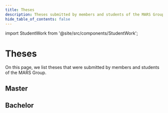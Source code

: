 ```yaml
---
title: Theses
description: Theses submitted by members and students of the MARS Group
hide_table_of_contents: false
---
```

import StudentWork from '@site/src/components/StudentWork';

# Theses

On this page, we list theses that were submitted by members and students of the MARS Group.

## Master

<StudentWork
  title="Spatio-Temporal Shifts in Citizen Science Data: Detecting Disruptions in Bird Sightings with Change Point Analysis"
  author="Marina Siebold"
  type="ma"
  description="This thesis addresses this concern by implementing a CPD approach using the Bayesian Estimation of Abrupt Change, Seasonality, and Trend (BEAST) algorithm on a citizenscience bird dataset. Prior to BEAST analysis, a tailored preprocessing pipeline is developedto mitigate user bias."
  semesterYear="ws2024"
  pathPdf="/img/student-work/theses/siebold_ms_thesis.pdf"
/>

<StudentWork
  title="Evaluierung von spezialisierten und generischen Modellen zur Identifikation von städtischen Einzelbäumen mittelsTransfer Learning"
  author="Daniel Osterholz"
  type="ma"
  description="This thesis investigates the performance of generic, easily accessible, models (Segment Anything Model (SAM)) and their adaptation to specific domains, such as tree canopy detection in urban forests. To evaluate the performance, a model specialized for thisdomain (DeepForest (DF)) is compared with a finely tuned generic model."
  semesterYear="ws2024"
  pathPdf="/img/student-work/theses/osterholz_ms_thesis.pdf"
/>

<StudentWork
  title="Indication of wet and dry periods in Germany using machine learning on meteorological and remote sensing data"
  author="Justin Tran"
  type="ma"
  description="This thesis investigates the calculation, comparison, and forecasting of the Standardized Precipitation-Evapotranspiration Index (SPEI) using diverse data sources and methods."
  semesterYear="ss2024"
  pathPdf="/img/student-work/theses/tran_ms_thesis.pdf"
/>

<StudentWork
  title="Der Data Hub: ein Geoinformationssystem für reproduzierbare Datenverarbeitung, informiert durch epidemiologische Bedarfe"
  author="Jonathan Ströbele"
  type="ma"
  description="As part of this work, a geographic information system (data hub) was developed that integrates a variety of data types and sources and provides a decision support system for epidemiologists based on reproducible risk assessment frameworks."
  semesterYear="ws2023"
  pathPdf="/img/student-work/theses/stroebele_ms_thesis.pdf"
/>

<StudentWork
  title="Anwendung von Reinforcement Learning und Potentialfeldern für eine Multi-Agenten-Steuerung für Drohnen zur Lokalisierung von Funksignalen"
  author="Katja Schöttler"
  type="ma"
  description="This thesis deals with the generation of potential maps with a CNN autoencoder and reinforcement learning. For this purpose, a simulation environment developed with the MARS framework is used to explore and evaluate the generated maps. In addition to the technical setup, the results of the various network configurations tested are explained."
  semesterYear="ws2023"
  pathPdf="/img/student-work/theses/schoettler_ms_thesis.pdf"
/>

## Bachelor

<!-- StudentWork parameters for a thesis:
  title: The full title of the thesis
  author: The full name of the author
  description: The abstract of the thesis
  type: The type of the thesis ("ba", "ma", or "phd")
  semesterYear: The semester and year in which the thesis was submitted (e.g., "ws2023" or "ss2023")
  pathPdf: The path to the PDF file of the thesis (/img/student-work/theses/<filename>.pdf)
-->

<StudentWork
  title="Extension of a Data Hub for Epidemiological Data with a Data Coverage and Analysis Component"
  author="Michelle A. Valentina"
  type="ba"
  description="This thesis presents the development of a dashboard for the Data Hub, a Geographic Information System (GIS) designed for epidemiological research. The dashboard aims to support researchers in managing large datasets, as well as in visualizing and analyzing data to uncover patterns, relationships, and trends. The development process employed Python, JavaScript, HTML, and CSS, along with various libraries and frameworks, to build an interactive platform for data exploration and management."
  semesterYear="ss2025"
  pathPdf="/img/student-work/theses/valentina_ba_thesis.pdf"
/>


<StudentWork
  title="Tensorbasierte Agenten zur Ausbreitungssimulation von Infektionskrankheiten"
  author="Ersan Baran"
  type="ba"
  description="In this bachelor thesis, the strengths of multi-agent systems and neural networks are combined to develop a novel simulation model that takes into account individual behaviors, spatial heterogeneity and dynamic interactions. This innovative approach promises more realistic and powerful simulations and thus better support for the development of effective strategies to combat infectious diseases."
  semesterYear="ss2024"
  pathPdf="/img/student-work/theses/baran_ba_thesis.pdf"
/>

<StudentWork
  title="Entwicklung eines Multiagentensystems für die Simulation des Positionsangriffs im Handball unter Verwendung des MARS-Frameworks"
  author="Lucas Neitsch"
  type="ba"
  description="This bachelor thesis describes the development of a multi-agent system for the simulation of positional attacks in handball using the MARS framework, which enables coaches to test their attacking moves in specific game situations and serves as a tool to improve tactical planning and decision-making."
  semesterYear="ss2024"
  pathPdf="/img/student-work/theses/neitsch_ba_thesis.pdf"
/>

<StudentWork
  title="Automatisierte Objekterkennung und -zählung von Vögeln in großen Schwärmen mit Hilfe von Maschinellem Lernen"
  author="Luise Kempa"
  type="ba"
  description="The thesis deals with the implementation of bird counting in flocks based on images using machine learning. An application is designed and implemented that determines the number of birds in an image. For the implementation, different existing neural networks are compared and then extended."
  semesterYear="ws2023"
  pathPdf="/img/student-work/theses/kempa_ba_thesis.pdf"
/>

<StudentWork
  title="Modeling and Predicting Routes of Internally Displaced Persons: An Agent-Based Approach Using the MARS Framework in the Context of the Syrian Refugee Crisis"
  author="Viviam Clara Ribeiro Guimaraes"
  type="ba"
  description="This thesis investigates the application of an agent-based model (ABM) to predict the distribution of Syrian internally displaced persons (IDPs) and assess its utility for humanitarian resource allocation. Leveraging the MARS framework, the study adapts an existing ABM designed for Syrian refugee distribution in Turkey to simulate the movement of internally displaced persons within Syria."
  semesterYear="ws2023"
  pathPdf="/img/student-work/theses/ribeiro_ba_thesis.pdf"
/>

<StudentWork
  title="Identifikation Sozialer Gruppen von Fußgängern in Videos, Motion-Similarity-Clustering und Multi-Object-Tracking unter Anwendung eines CNNs zur Identifikation von Personen in Videostreams"
  author="Tobias Ranfft"
  type="ba"
  description="Real-time recognition of grouped people in videos has recently become a relevant topic in research and for various applications, e.g. video surveillance, social studies or process optimization. The aim of this thesis is therefore to develop a system for the identification and labeling of persons and groups."
  semesterYear="ss2023"
  pathPdf="/img/student-work/theses/ranfft_ba_thesis.pdf"
/>

<StudentWork
  title="Entwicklung eines digitalen Zwillings für eine Tello-Drohne im MARS-Framework"
  author="Leon Chun Wai Yuen"
  type="ba"
  description="This thesis deals with the development of a digital twin prototype of a Tello-drone in a multi-agent system. A concept is presented on how a digital twin for individual quadrocopters can be developed as part of a multi-agent system within the framework of MARS."
  semesterYear="ss2023"
  pathPdf="/img/student-work/theses/yuen_ba_thesis.pdf"
/>

<StudentWork
  title="Ein agentenbasiertes Simulationsmodell für die Ausbreitung von Wiedehopfen in Norddeutschland"
  author="David Duong"
  type="ba"
  description="This present work covers the development of multi-agent system, with the purpose of predicting the distribution of hoopoes in north germany. The hoopoes are agents and are using georeferenced data to accurately predict potential habitats."
  semesterYear="ss2023"
  pathPdf="/img/student-work/theses/duong_ba_thesis.pdf"
/>

<StudentWork
  title="Bestimmung einer Gruenen Welle bei Lichtsignalschaltungen für Alster-Fahrradfahrer durch agentenbasierte Simulation mithilfe des MARS-Frameworks"
  author="Kalvin Doege"
  type="ba"
  description="This study addresses the question of whether and under what conditions it would be possible to achieve a green wave for cyclists in Hamburg's city center. With the help of an agent-based traffic model, experiments were conducted and evaluated against the question."
  semesterYear="ss2022"
  pathPdf="/img/student-work/theses/doege_ba_thesis.pdf"
/>

<StudentWork
  title="Implementierung einer ereignisbasierten Routenanpassung in MARS mithilfe von simulierten IoT-Sensordaten"
  author="Daniel Osterholz"
  type="ba"
  description="The work addresses the question of whether it is possible to achieve a reduction in inner-city road traffic by using IoT sensor data. With the help of suitable scenarios, a statement is then made about the effectiveness of IoT sensors in parking space search traffic."
  semesterYear="ws2021"
  pathPdf="/img/student-work/theses/osterholz_ba_thesis.pdf"
/>

<StudentWork
  title="Comparing Theories of Human Behaviour by Implementing them in MARS Agents: An Interdisciplinary Approach Based on the HuB-CC Framework"
  author="Nima Ahmady-Moghaddam"
  type="ba"
  description="This thesis is concerned with the implementation of theories of human behavior as well as an agent architecture informed by domain expertise in an agent-based model written in MARS. A conceptual modeling framework called HuB-CC was used to identify, classify, and select the theories. The modeling approach was developed in an interdisciplinary exchange with the authors of the HuB-CC framework. The model results as well as the quality of the designed architecture are analyzed and potential avenues of further inquiry are explored."
  semesterYear="ws2021"
  pathPdf="/img/student-work/theses/ahmady-moghaddam_ba_thesis.pdf"
/>

<StudentWork
  title="Goal-Oriented Action Planning für die Simulationsplattform MARS"
  author="Daniela Niemeyer"
  type="ba"
  description="This thesis deals with the implementation of goal-oriented action planning for the multi-agent simulation platform MARS. A particular focus is on the clean integration of the components into the existing architecture. A scenario in the form of the Simpan reference model is created for successive tests. Finally, it is examined how this model can be restructured in order to use it sensibly in conjunction with GOAP."
  semesterYear="ws2014"
  pathPdf="/img/student-work/theses/niemeyer_ba_thesis.pdf"
/>

